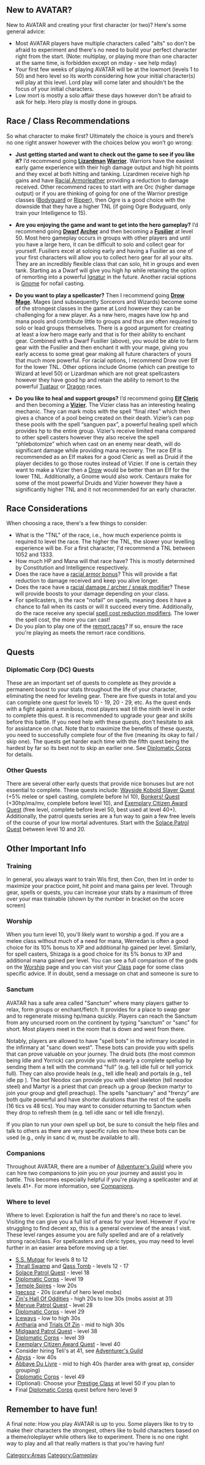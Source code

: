 ## New to AVATAR?

New to AVATAR and creating your first character (or two)? Here's some
general advice:

-   Most AVATAR players have multiple characters called "alts" so don't
    be afraid to experiment and there's no need to build your perfect
    character right from the start. (Note: multiplay, or playing more
    than one character at the same time, is forbidden except on mday -
    see help mday)
-   Your first few weeks of playing AVATAR will be at the lowmort
    (levels 1 to 50) and hero level so its worth considering how your
    initial character(s) will play at this level. Lord play will come
    later and shouldn't be the focus of your initial characters.
-   Low mort is mostly a solo affair these days however don't be afraid
    to ask for help. Hero play is mostly done in groups.

## Race / Class Recommendations

So what character to make first? Ultimately the choice is yours and
there’s no one right answer however with the choices below you won’t go
wrong:

-   **Just getting started and want to check out the game to see if you
    like it?** I’d recommend going **[Lizardman](Lizardmen "wikilink")
    [Warrior](:Category:_Warriors "wikilink")**. Warriors have the
    easiest early game experience with their high damage output and high
    hit points and they excel at both hitting and tanking. Lizardmen
    receive high hp gains and have [Racial
    Armorleather](Racial_Armorleather "wikilink") providing a reduction
    to damage received. Other recommend races to start with are Orc
    (higher damage output) or if you are thinking of going for one of
    the Warrior prestige classes
    ([Bodyguard](:Category:_Bodyguards "wikilink") or
    [Ripper](:Category:_Rippers "wikilink")), then Ogre is a good choice
    with the downside that they have a higher TNL (if going Ogre
    Bodyguard, only train your Intelligence to 15).

<!-- -->

-   **Are you enjoying the game and want to get into the hero
    gameplay?** I’d recommend going **[Dwarf](Dwarf "wikilink")
    [Archer](:Category:_Archers "wikilink")** and then becoming a
    **[Fusilier](:Category:_Fusiliers "wikilink")** at level 50. Most
    hero gameplay occurs in groups with other players and until you have
    a large hero, it can be difficult to solo and collect gear for
    yourself. Fusiliers excel at soloing early and having a Fusilier as
    one of your first characters will allow you to collect hero gear for
    all your alts. They are an incredibly flexible class that can solo,
    hit in groups and even tank. Starting as a Dwarf will give you high
    hp while retaining the option of remorting into a powerful
    [Ignatur](Ignatur "wikilink") in the future. Another racial options
    is [Gnome](Gnome "wikilink") for nofail casting.

<!-- -->

-   **Do you want to play a spellcaster?** Then I recommend going
    **[Drow](Drow "wikilink") [Mage](:Category:_Mages "wikilink")**.
    Mages (and subsequently Sorcerors and Wizards) become some of the
    strongest classes in the game at Lord however they can be
    challenging for a new player. As a new hero, mages have low hp and
    mana pools and contribute little to groups and thus are often
    required to solo or lead groups themselves. There is a good argument
    for creating at least a low hero mage early and that is for their
    ability to enchant gear. Combined with a Dwarf Fusilier (above), you
    would be able to farm gear with the Fusilier and then enchant it
    with your mage, giving you early access to some great gear making
    all future characters of yours that much more powerful. For racial
    options, I recommend Drow over Elf for the lower TNL. Other options
    include Gnome (which can prestige to Wizard at level 50) or
    Lizardman which are not great spellcasters however they have good hp
    and retain the ability to remort to the powerful
    [Tuataur](Tuataur "wikilink") or [Dragon](Dragon "wikilink") races.

<!-- -->

-   **Do you like to heal and support groups?** I’d recommend going
    **[Elf](Elf "wikilink") [Cleric](Cleric "wikilink")** and then
    becoming a **[Vizier](:Category:_Viziers "wikilink")**. The Vizier
    class has an interesting healing mechanic. They can mark mobs with
    the spell “final rites” which then gives a chance of a pool being
    created on their death. Vizier’s can pop these pools with the spell
    “sanguen pax”, a powerful healing spell which provides hp to the
    entire group. Vizier’s receive limited mana compared to other spell
    casters however they also receive the spell “phlebotomize” which
    when cast on an enemy near death, will do significant damage while
    providing mana recovery. The race Elf is recommended as an Elf makes
    for a good Cleric as well as Druid if the player decides to go those
    routes instead of Vizier. If one is certain they want to make a
    Vizier then a [Drow](Drow "wikilink") would be better than an Elf
    for the lower TNL. Additionally, a Gnome would also work. Centaurs
    make for some of the most powerful Druids and Vizier however they
    have a significantly higher TNL and it not recommended for an early
    character.

## Race Considerations

When choosing a race, there's a few things to consider:

-   What is the "TNL" of the race, i.e., how much experience points is
    required to level the race. The higher the TNL, the slower your
    levelling experience will be. For a first character, I'd recommend a
    TNL between 1052 and 1333.
-   How much HP and Mana will that race have? This is mostly determined
    by Constitution and Intelligence respectively.
-   Does the race have a [racial armor
    bonus](:Category:Racial_Armor "wikilink")? This will provide a flat
    reduction to damage received and keep you alive longer.
-   Does the race have a [racial damage / archer / sneak
    modifier](:Racial_Combat_Modifier "wikilink")? These will provide
    boosts to your damage depending on your class.
-   For spellcasters, is the race "nofail" on spells, meaning does it
    have a chance to fail when its casts or will it succeed every time.
    Additionally, do the race receive any special [spell cost reduction
    modifiers](:Racial_Spell_Cost_Modifier "wikilink"). The lower the
    spell cost, the more you can cast!
-   Do you plan to play one of the [remort
    races](:Category:Remort_Races "wikilink")? If so, ensure the race
    you're playing as meets the remort race conditions.

## Quests

### Diplomatic Corp (DC) Quests

These are an important set of quests to complete as they provide a
permanent boost to your stats throughout the life of your character,
eliminating the need for leveling gear. There are five quests in total
and you can complete one quest for levels 10 - 19, 20 - 29, etc. As the
quest ends with a fight against a miniboss, most players wait till the
ninth level in order to complete this quest. It is recommended to
upgrade your gear and skills before this battle. If you need help with
these quests, don't hesitate to ask for assistance on chat. Note that to
maximize the benefits of these quests, you need to successfully complete
four of the five (meaning its okay to fail / skip one). The quests get
harder each time with the fifth quest being the hardest by far so its
best not to skip an earlier one. See [Diplomatic
Corps](Diplomatic_Corps "wikilink") for details.

### Other Quests

There are several other early quests that provide nice bonuses but are
not essential to complete. These quests include: [Wayside Kobold Slayer
Quest](Wayside_Kobold_Slayer_Quest "wikilink") (+5% melee or spell
casting, complete before lvl 10), [Bonkers!
Quest](Bonkers!_Quest "wikilink") (+30hp/ma/mv, complete before level
10), and [Exemplary Citizen Award
Quest](Exemplary_Citizen_Award_Quest "wikilink") (free level, complete
before level 50, best used at level 40+). Additionally, the patrol
quests series are a fun way to gain a few free levels of the course of
your low mortal adventures. Start with the [Solace Patrol
Quest](Solace_Patrol_Quest "wikilink") between level 10 and 20.

## Other Important Info

### Training

In general, you always want to train Wis first, then Con, then Int in
order to maximize your practice point, hit point and mana gains per
level. Through gear, spells or quests, you can increase your stats by a
maximum of three over your max trainable (shown by the number in bracket
on the score screen)

### Worship

When you turn level 10, you'll likely want to worship a god. If you are
a melee class without much of a need for mana, Werredan is often a good
choice for its 10% bonus to XP and additional hp gained per level.
Similarly, for spell casters, Shizaga is a good choice for its 5% bonus
to XP and additional mana gained per level. You can see a full
comparison of the gods on the [Worship](Worship "wikilink") page and you
can visit your [Class](:Category:Classes "wikilink") page for some class
specific advice. If in doubt, send a message on chat and someone is sure
to

### Sanctum

AVATAR has a safe area called "Sanctum" where many players gather to
relax, form groups or enchant/fletch. It provides for a place to swap
gear and to regenerate missing hp/mana quickly. Players can reach the
Sanctum from any uncursed room on the continent by typing "sanctum" or
"sanc" for short. Most players meet in the room that is down and west
from there.

Notably, players are allowed to have "spell bots" in the infirmary
located in the infirmary at "sanc down west". These bots can provide you
with spells that can prove valuable on your journey. The druid bots (the
most common being Idle and Yorrick) can provide you with nearly a
complete spellup by sending them a tell with the command "full" (e.g.
tell idle full or tell yorrick full). They can also provide heals (e.g.,
tell idle heal) and portals (e.g., tell idle pp <portal point>). The bot
Neodox can provide you with steel skeleton (tell neodox steel) and
Martyr is a priest that can preach up a group (beckon martyr to join
your group and gtell preachup). The spells "sanctuary" and "frenzy" are
both quite powerful and have shorter durations than the rest of the
spells (16 tics vs 48 tics). You may want to consider returning to
Sanctum when they drop to refresh them (e.g. tell idle sanc or tell idle
frenzy).

If you plan to run your own spell up bot, be sure to consult the help
files and talk to others as there are very specific rules on how these
bots can be used (e.g., only in sanc d w, must be available to all).

### Companions

Throughout AVATAR, there are a number of [Adventurer's
Guild](Adventurer's_Guild "wikilink") where you can hire two companions
to join you on your journey and assist you in battle. This becomes
especially helpful if you're playing a spellcaster and at levels 41+.
For more information, see [Companions](Companions "wikilink").

### Where to level

Where to level: Exploration is half the fun and there's no race to
level. Visiting the can give you a full list of areas for your level.
However if you're struggling to find decent xp, this is a general
overview of the areas I visit. These level ranges assume you are fully
spelled and are of a relatively strong race/class. For spellcasters and
cleric types, you may need to level further in an easier area before
moving up a tier.

-   [S.S. Mutgar](S.S._Mutgar "wikilink") for levels 8 to 12
-   [Thrall Swamp](Thrall_Swamp "wikilink") and [Qass
    Tomb](Qass_Tomb "wikilink") - levels 12 - 17
-   [Solace Patrol Quest](Solace_Patrol_Quest "wikilink") - level 18
-   [Diplomatic Corps](Diplomatic_Corps "wikilink") - level 19
-   [Temple Spires](Temple_Spires "wikilink") - low 20s
-   [Igecsoz](Igecsoz "wikilink") - 20s (careful of hero level mobs)
-   [Zin's Hall Of Oddities](Zin's_Hall_Of_Oddities "wikilink") - high
    20s to low 30s (mobs assist at 31)
-   [Mervue Patrol Quest](Mervue_Patrol_Quest "wikilink") - level 28
-   [Diplomatic Corps](Diplomatic_Corps "wikilink") - level 29
-   [Iceways](Iceways "wikilink") - low to high 30s
-   [Antharia](Antharia "wikilink") and [Trials Of
    Zin](Trials_Of_Zin "wikilink") - mid to high 30s
-   [Midgaard Patrol Quest](Midgaard_Patrol_Quest "wikilink") - level 38
-   [Diplomatic Corps](Diplomatic_Corps "wikilink") - level 39
-   [Exemplary Citizen Award
    Quest](Exemplary_Citizen_Award_Quest "wikilink") - level 40
-   Consider hiring Teli's at 41, see [Adventurer's
    Guild](Adventurer's_Guild "wikilink")
-   [Abyss](Abyss "wikilink") - low 40s
-   [Abbaye Du Livre](Abbaye_Du_Livre "wikilink") - mid to high 40s
    (harder area with great xp, consider grouping)
-   [Diplomatic Corps](Diplomatic_Corps "wikilink") - level 49
-   (Optional): Choose your [Prestige
    Class](:Category:Prestige_Classes "wikilink") at level 50 if you
    plan to
-   Final [Diplomatic Corps](Diplomatic_Corps "wikilink") quest before
    hero level 9

## Remember to have fun!

A final note: How you play AVATAR is up to you. Some players like to try
to make their characters the strongest, others like to build characters
based on a theme/roleplayer while others like to experiment. There is no
one right way to play and all that really matters is that you're having
fun!

[Category:Areas](Category:Areas "wikilink")
[Category:Gameplay](Category:Gameplay "wikilink")
